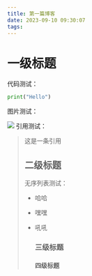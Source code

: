 ```yaml
---
title: 第一篇博客
date: 2023-09-10 09:30:07
tags:
---
```


# 一级标题 

代码测试： 

```py 
print("Hello")
```



 图片测试： 

![](http://mculover666.cn/blog/20191031/R4mWMXsrRKxu.png?imageslim) 引用测试：

> 这是一条引用 
>
> ## 二级标题 
>
> 无序列表测试：
>
> - 哈哈 
>
> - 嘿嘿 
>
> - 吼吼 
>
>   ### 三级标题
>
>    #### 四级标题 
>
>   
